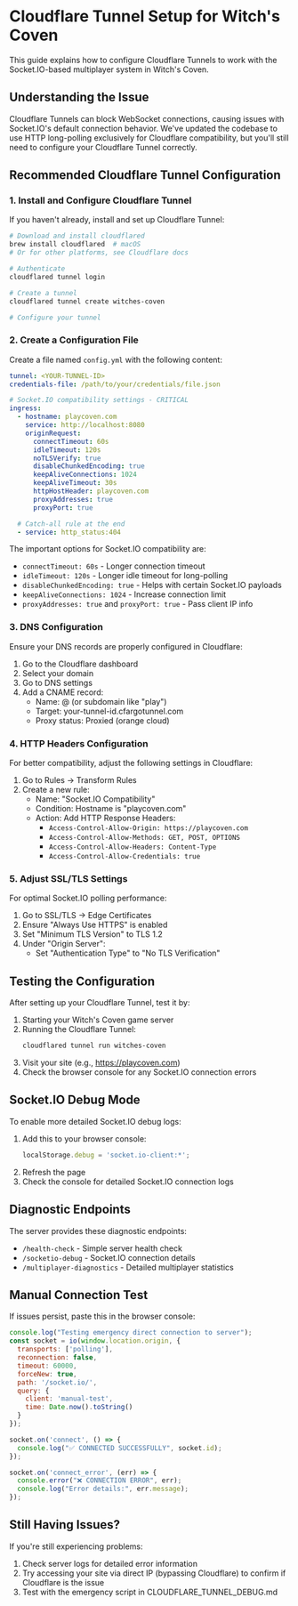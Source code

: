# Cloudflare Tunnel Setup for Witch's Coven

This guide explains how to configure Cloudflare Tunnels to work with the Socket.IO-based multiplayer system in Witch's Coven.

## Understanding the Issue

Cloudflare Tunnels can block WebSocket connections, causing issues with Socket.IO's default connection behavior. We've updated the codebase to use HTTP long-polling exclusively for Cloudflare compatibility, but you'll still need to configure your Cloudflare Tunnel correctly.

## Recommended Cloudflare Tunnel Configuration

### 1. Install and Configure Cloudflare Tunnel

If you haven't already, install and set up Cloudflare Tunnel:

```bash
# Download and install cloudflared
brew install cloudflared  # macOS
# Or for other platforms, see Cloudflare docs

# Authenticate
cloudflared tunnel login

# Create a tunnel
cloudflared tunnel create witches-coven

# Configure your tunnel
```

### 2. Create a Configuration File

Create a file named `config.yml` with the following content:

```yaml
tunnel: <YOUR-TUNNEL-ID>
credentials-file: /path/to/your/credentials/file.json

# Socket.IO compatibility settings - CRITICAL
ingress:
  - hostname: playcoven.com
    service: http://localhost:8080
    originRequest:
      connectTimeout: 60s
      idleTimeout: 120s
      noTLSVerify: true
      disableChunkedEncoding: true
      keepAliveConnections: 1024
      keepAliveTimeout: 30s
      httpHostHeader: playcoven.com
      proxyAddresses: true
      proxyPort: true

  # Catch-all rule at the end
  - service: http_status:404
```

The important options for Socket.IO compatibility are:
- `connectTimeout: 60s` - Longer connection timeout
- `idleTimeout: 120s` - Longer idle timeout for long-polling
- `disableChunkedEncoding: true` - Helps with certain Socket.IO payloads
- `keepAliveConnections: 1024` - Increase connection limit
- `proxyAddresses: true` and `proxyPort: true` - Pass client IP info

### 3. DNS Configuration

Ensure your DNS records are properly configured in Cloudflare:

1. Go to the Cloudflare dashboard
2. Select your domain
3. Go to DNS settings
4. Add a CNAME record:
   - Name: @ (or subdomain like "play")
   - Target: your-tunnel-id.cfargotunnel.com
   - Proxy status: Proxied (orange cloud)

### 4. HTTP Headers Configuration

For better compatibility, adjust the following settings in Cloudflare:

1. Go to Rules → Transform Rules
2. Create a new rule:
   - Name: "Socket.IO Compatibility"
   - Condition: Hostname is "playcoven.com"
   - Action: Add HTTP Response Headers:
     - `Access-Control-Allow-Origin: https://playcoven.com`
     - `Access-Control-Allow-Methods: GET, POST, OPTIONS`
     - `Access-Control-Allow-Headers: Content-Type`
     - `Access-Control-Allow-Credentials: true`

### 5. Adjust SSL/TLS Settings

For optimal Socket.IO polling performance:

1. Go to SSL/TLS → Edge Certificates
2. Ensure "Always Use HTTPS" is enabled
3. Set "Minimum TLS Version" to TLS 1.2
4. Under "Origin Server":
   - Set "Authentication Type" to "No TLS Verification"

## Testing the Configuration

After setting up your Cloudflare Tunnel, test it by:

1. Starting your Witch's Coven game server
2. Running the Cloudflare Tunnel:
   ```bash
   cloudflared tunnel run witches-coven
   ```
3. Visit your site (e.g., https://playcoven.com)
4. Check the browser console for any Socket.IO connection errors

## Socket.IO Debug Mode

To enable more detailed Socket.IO debug logs:

1. Add this to your browser console:
   ```javascript
   localStorage.debug = 'socket.io-client:*';
   ```
2. Refresh the page
3. Check the console for detailed Socket.IO connection logs

## Diagnostic Endpoints

The server provides these diagnostic endpoints:

- `/health-check` - Simple server health check
- `/socketio-debug` - Socket.IO connection details
- `/multiplayer-diagnostics` - Detailed multiplayer statistics

## Manual Connection Test

If issues persist, paste this in the browser console:

```javascript
console.log("Testing emergency direct connection to server");
const socket = io(window.location.origin, {
  transports: ['polling'],
  reconnection: false,
  timeout: 60000,
  forceNew: true,
  path: '/socket.io/',
  query: {
    client: 'manual-test',
    time: Date.now().toString()
  }
});

socket.on('connect', () => {
  console.log("✅ CONNECTED SUCCESSFULLY", socket.id);
});

socket.on('connect_error', (err) => {
  console.error("❌ CONNECTION ERROR", err);
  console.log("Error details:", err.message);
});
```

## Still Having Issues?

If you're still experiencing problems:

1. Check server logs for detailed error information
2. Try accessing your site via direct IP (bypassing Cloudflare) to confirm if Cloudflare is the issue
3. Test with the emergency script in CLOUDFLARE_TUNNEL_DEBUG.md